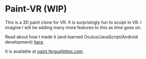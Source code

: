 # Paint-VR (WIP)

This is a 3D paint clone for VR. It is surprisingly fun to sculpt in VR. I imagine I will be adding many more features to this as time goes on.

Read about how I made it (and learned Oculus/JavaScript/Android development) [here](www.fergusfettes.com/posts/oculus-paint/).

It is available at [paint.fergusfettes.com](paint.fergusfettes.com).
